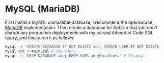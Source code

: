 # MySQL (MariaDB)

First install a MySQL compatible database, I recommend the opensource [MariaDB](https://mariadb.org/) implementation.
Then create a database for AoC so that you don't disrupt any production deployments with my cursed Advent of Code SQL query, and finally run it as follows:

```bash
mysql -e 'CREATE DATABASE IF NOT EXISTS aoc; CREATE USER IF NOT EXISTS aoc@localhost; GRANT ALL PRIVILEGES ON aoc.* TO aoc@localhost' # Create database
mysql aoc < main.sql # Run query
mysql -e 'DROP DATABASE aoc; DROP USER aoc@localhost' # Cleanup
```
